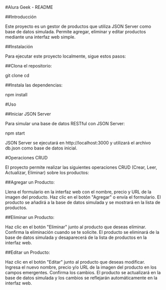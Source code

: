 
#Alura Geek - README

##Introducción

Este proyecto es un gestor de productos que utiliza JSON Server como base de datos simulada. Permite agregar, eliminar y editar productos mediante una interfaz web simple.

##Instalación

Para ejecutar este proyecto localmente, sigue estos pasos:

##Clona el repositorio:

git clone <url-del-repositorio>
cd <nombre-de-tu-proyecto>


##Instala las dependencias:

npm install


#Uso

##Iniciar JSON Server

Para simular una base de datos RESTful con JSON Server:


npm start


JSON Server se ejecutará en http://localhost:3000 y utilizará el archivo db.json como base de datos inicial.

#Operaciones CRUD

El proyecto permite realizar las siguientes operaciones CRUD (Crear, Leer, Actualizar, Eliminar) sobre los productos:

##Agregar un Producto:

Llena el formulario en la interfaz web con el nombre, precio y URL de la imagen del producto.
Haz clic en el botón "Agregar" o envía el formulario.
El producto se añadirá a la base de datos simulada y se mostrará en la lista de productos.

##Eliminar un Producto:

Haz clic en el botón "Eliminar" junto al producto que deseas eliminar.
Confirma la eliminación cuando se te solicite.
El producto se eliminará de la base de datos simulada y desaparecerá de la lista de productos en la interfaz web.

##Editar un Producto:

Haz clic en el botón "Editar" junto al producto que deseas modificar.
Ingresa el nuevo nombre, precio y/o URL de la imagen del producto en los campos emergentes.
Confirma los cambios.
El producto se actualizará en la base de datos simulada y los cambios se reflejarán automáticamente en la interfaz web.
